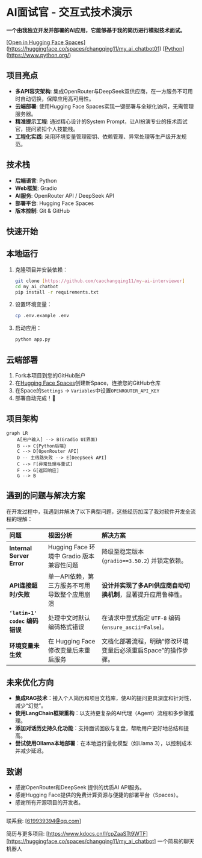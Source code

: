 # AI面试官 - 交互式技术演示

**一个由我独立开发并部署的AI应用，它能够基于我的简历进行模拟技术面试。**

[[Open in Hugging Face Spaces](https://img.shields.io/badge/🤗-Open%20in%20Spaces-blue)](https://huggingface.co/spaces/changqing11/my_ai_chatbot01)
[[Python](https://img.shields.io/badge/Python-3.9+-blue)](https://www.python.org/)

## 项目亮点

-  **多API容灾架构**: 集成OpenRouter与DeepSeek双供应商，在一方服务不可用时自动切换，保障应用高可用性。
-  **云端部署**: 使用Hugging Face Spaces实现一键部署与全球化访问，无需管理服务器。
-  **精准提示工程**: 通过精心设计的System Prompt，让AI扮演专业的技术面试官，提问紧扣个人技能栈。
-  **工程化实践**: 采用环境变量管理密钥、依赖管理、异常处理等生产级开发规范。

## 技术栈

-  **后端语言**: Python
-  **Web框架**: Gradio
-  **AI服务**: OpenRouter API / DeepSeek API
-  **部署平台**: Hugging Face Spaces
-  **版本控制**: Git & GitHub

 ## 快速开始

 ## 本地运行

 1. 克隆项目并安装依赖：
    ```bash
    git clone [https://github.com/caochangqing11/my-ai-interviewer]
    cd my_ai_chatbot
    pip install -r requirements.txt
    ```

2. 设置环境变量：
    ```bash
    cp .env.example .env
    ```

3. 启动应用：
    ```bash
    python app.py
    ```

## 云端部署

1.  Fork本项目到您的GitHub账户
2.  在[Hugging Face Spaces](https://huggingface.co/spaces)创建新Space，连接您的GitHub仓库
3.  在Space的`Settings` -> `Variables`中设置`OPENROUTER_API_KEY`
4.  部署自动完成！🎉

## 项目架构

```mermaid
graph LR
    A[用户输入] --> B(Gradio UI界面)
    B --> C{Python后端}
    C --> D[OpenRouter API]
    D -- 主线路失败 --> E[DeepSeek API]
    C --> F[异常处理与重试]
    F --> G[返回响应]
    G --> B
 ```   
##  遇到的问题与解决方案

在开发过程中，我遇到并解决了以下典型问题，这些经历加深了我对软件开发全流程的理解：

| 问题 | 根因分析 | 解决方案 |
| :--- | :--- | :--- |
| **Internal Server Error** | Hugging Face 环境中 Gradio 版本兼容性问题 | 降级至稳定版本 (`gradio==3.50.2`) 并锁定依赖。 |
| **API连接超时/失败** | 单一API依赖，第三方服务不可用导致整个应用崩溃 | **设计并实现了多API供应商自动切换机制**，显著提升应用鲁棒性。 |
| **`‘latin-1' codec` 编码错误** | 处理中文时默认编码格式错误 | 在请求中显式指定 `UTF-8` 编码 (`ensure_ascii=False`)。 |
| **环境变量未生效** | 在 Hugging Face 修改变量后未重启服务 | 文档化部署流程，明确“修改环境变量后必须重启Space”的操作步骤。 |

## 未来优化方向

- **集成RAG技术**：接入个人简历和项目文档库，使AI的提问更具深度和针对性，减少“幻觉”。
- **使用LangChain框架重构**：以支持更复杂的AI代理（Agent）流程和多步骤推理。
- **添加对话历史持久化功能**：支持面试回放与复盘，帮助用户更好地总结和提高。
- **尝试使用Ollama本地部署**：在本地运行量化模型（如Llama 3），以控制成本并减少延迟。

## 致谢

-   感谢OpenRouter和DeepSeek 提供的优质AI API服务。
-   感谢Hugging Face提供的免费计算资源与便捷的部署平台（Spaces）。
-   感谢所有开源项目的开发者。

---
联系我: [619939394@qq.com]  

简历与更多项目: [https://www.kdocs.cn/l/cpZaaSTt9WTF] [https://huggingface.co/spaces/changqing11/my_ai_chatbot] 一个简易的聊天机器人




